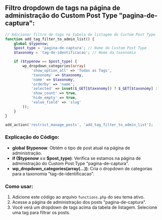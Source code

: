 ## Filtro dropdown de tags na página de administração do Custom Post Type "pagina-de-captura":

```php
// Adicionar filtro de tags na tabela de listagem do Custom Post Type
function add_tag_filter_to_admin_list() {
    global $typenow;
    $post_type = 'pagina-de-captura'; // Nome do Custom Post Type
    $taxonomy = 'tag-de-identificacao'; // Nome da taxonomia

    if ($typenow == $post_type) {
        wp_dropdown_categories(array(
            'show_option_all' => 'Todas as Tags',
            'taxonomy' => $taxonomy,
            'name' => $taxonomy,
            'orderby' => 'name',
            'selected' => isset($_GET[$taxonomy]) ? $_GET[$taxonomy] : '',
            'show_count' => true,
            'hide_empty' => true,
            'value_field' => 'slug'
        ));
    }
}

add_action('restrict_manage_posts', 'add_tag_filter_to_admin_list');
```

### Explicação do Código:
- **global $typenow**: Obtém o tipo de post atual na página de administração.
- **if ($typenow == $post_type)**: Verifica se estamos na página de administração do Custom Post Type "pagina-de-captura".
- **wp_dropdown_categories(array(...))**: Cria o dropdown de categorias para a taxonomia "tag-de-identificacao".

### Como usar:
1. Adicione este código ao arquivo `functions.php` do seu tema ativo.
2. Acesse a página de administração dos posts "pagina-de-captura".
3. Você verá um dropdown de tags acima da tabela de listagem. Selecione uma tag para filtrar os posts.